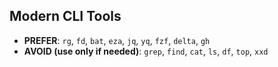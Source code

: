 ## Modern CLI Tools

- **PREFER**: `rg`, `fd`, `bat`, `eza`, `jq`, `yq`, `fzf`, `delta`, `gh`
- **AVOID (use only if needed)**: `grep`, `find`, `cat`, `ls`, `df`, `top`, `xxd`
